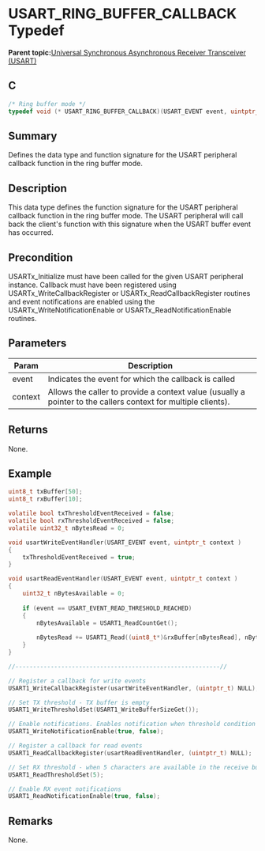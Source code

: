# USART\_RING\_BUFFER\_CALLBACK Typedef

**Parent topic:**[Universal Synchronous Asynchronous Receiver Transceiver \(USART\)](GUID-5ED4F08A-8227-486D-9727-78BD47CA0866.md)

## C

```c
/* Ring buffer mode */
typedef void (* USART_RING_BUFFER_CALLBACK)(USART_EVENT event, uintptr_t context );

```

## Summary

Defines the data type and function signature for the USART peripheral callback function in the ring buffer mode.

## Description

This data type defines the function signature for the USART peripheral callback function in the ring buffer mode. The USART peripheral will call back the client's function with this signature when the USART buffer event has occurred.

## Precondition

USARTx\_Initialize must have been called for the given USART peripheral instance. Callback must have been registered using USARTx\_WriteCallbackRegister or USARTx\_ReadCallbackRegister routines and event notifications are enabled using the USARTx\_WriteNotificationEnable or USARTx\_ReadNotificationEnable routines.

## Parameters

|Param|Description|
|-----|-----------|
|event|Indicates the event for which the callback is called|
|context|Allows the caller to provide a context value \(usually a pointer to the callers context for multiple clients\).|

## Returns

None.

## Example

```c
uint8_t txBuffer[50];
uint8_t rxBuffer[10];

volatile bool txThresholdEventReceived = false;
volatile bool rxThresholdEventReceived = false;
volatile uint32_t nBytesRead = 0;

void usartWriteEventHandler(USART_EVENT event, uintptr_t context )
{
    txThresholdEventReceived = true;
}

void usartReadEventHandler(USART_EVENT event, uintptr_t context )
{
    uint32_t nBytesAvailable = 0;
    
    if (event == USART_EVENT_READ_THRESHOLD_REACHED)
    {
        nBytesAvailable = USART1_ReadCountGet();
        
        nBytesRead += USART1_Read((uint8_t*)&rxBuffer[nBytesRead], nBytesAvailable);
    }
}

//----------------------------------------------------------//

// Register a callback for write events
USART1_WriteCallbackRegister(usartWriteEventHandler, (uintptr_t) NULL);

// Set TX threshold - TX buffer is empty
USART1_WriteThresholdSet(USART1_WriteBufferSizeGet());

// Enable notifications. Enables notification when threshold condition is reached
USART1_WriteNotificationEnable(true, false);

// Register a callback for read events
USART1_ReadCallbackRegister(usartReadEventHandler, (uintptr_t) NULL);

// Set RX threshold - when 5 characters are available in the receive buffer
USART1_ReadThresholdSet(5);

// Enable RX event notifications
USART1_ReadNotificationEnable(true, false);

```

## Remarks

None.

